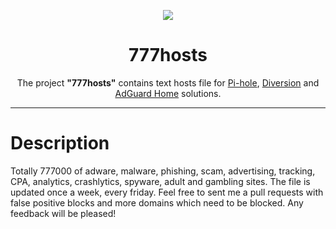 <p align="center">
<img src="https://github.com/ShiZzO/777hosts/blob/master/logo.png" />
</p>

<h1 align="center">777hosts</h1>

<p align="center">The project <b>"777hosts"</b> contains text hosts file for <a href="https://pi-hole.net">Pi-hole</a>, <a href="https://diversion.ch">Diversion</a> and <a href="https://adguard.com/ru/adguard-home.html">AdGuard Home</a> solutions.</p>

***

# Description

Totally 777000 of adware, malware, phishing, scam, advertising, tracking, CPA, analytics, crashlytics, spyware, adult and gambling sites. The file is updated once a week, every friday. Feel free to sent me a pull requests with false positive blocks and more domains which need to be blocked. Any feedback will be pleased!
